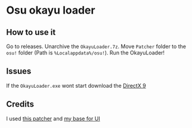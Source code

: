 # Osu okayu loader
## How to use it
Go to releases. Unarchive the `OkayuLoader.7z`. Move `Patcher` folder to the `osu!` folder (Path is `%Localappdata%/osu!`). Run the OkayuLoader!
## Issues
If the `OkayuLoader.exe` wont start download the [DirectX 9](https://www.microsoft.com/en-us/download/details.aspx?id=8109)
## Credits
I used [this patcher](https://github.com/rushiiMachine/osu-patcher) and [my base for UI](https://github.com/takumoyoshi/ImGuiDesktopBase)
